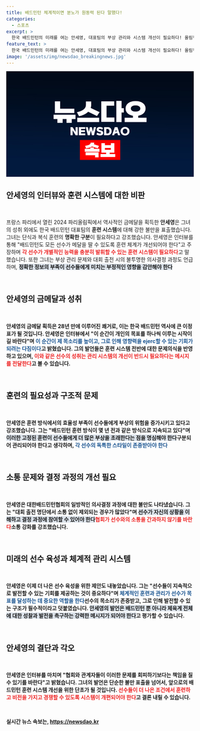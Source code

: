 ```yaml
---
title: 배드민턴 체계적이면 분노가 원동력 된다 말했다!
categories:
  - 스포츠
excerpt: >
  한국 배드민턴의 미래를 여는 안세영, 대표팀의 부상 관리와 시스템 개선이 필요하다! 올림픽 금메달리스트의 과감한 발언과 해결책 제시. 선수 육성의 새로운 패러다임을 기대해보세요!
feature_text: >
  한국 배드민턴의 미래를 여는 안세영, 대표팀의 부상 관리와 시스템 개선이 필요하다! 올림픽 금메달리스트의 과감한 발언과 해결책 제시. 선수 육성의 새로운 패러다임을 기대해보세요!
image: '/assets/img/newsdao_breakingnews.jpg'
---
```


<p><img src="/assets/img/newsdao_breakingnews.jpg" alt="bookingtag 속보" /></p>

<h2 data-ke-size="size26">안세영의 인터뷰와 훈련 시스템에 대한 비판</h2>

<p data-ke-size="size16">&nbsp;</p>

<p>프랑스 파리에서 열린 2024 파리올림픽에서 역사적인 금메달을 획득한 <b>안세영</b>은 그녀의 성취 외에도 한국 배드민턴 대표팀의 <b>훈련 시스템</b>에 대해 강한 불만을 표출했습니다. 그녀는 단식과 복식 훈련의 <b>명확한 구분</b>이 필요하다고 강조했습니다. 안세영은 인터뷰를 통해 "배드민턴도 모든 선수가 메달을 딸 수 있도록 훈련 체계가 개선되어야 한다"고 주장하며 <b><span style="color: #ee2323;">각 선수가 개별적인 능력을 충분히 발휘할 수 있는 훈련 시스템이 필요하다</span></b>고 말했습니다. 또한 그녀는 부상 관리 문제와 대회 출전 시의 불투명한 의사결정 과정도 언급하며, <b><span style="background-color: #21538527;">정확한 정보의 부족이 선수들에게 미치는 부정적인 영향을 감안해야 한다</span></b고 전했습니다.</p>

<p data-ke-size="size16">&nbsp;</p>

<h2 data-ke-size="size26">안세영의 금메달과 성취</h2>

<p data-ke-size="size16">&nbsp;</p>

<p>안세영의 금메달 획득은 28년 만에 이루어진 쾌거로, 이는 한국 배드민턴 역사에 큰 이정표가 될 것입니다. <b>안세영</b>은 인터뷰에서 "이 순간이 개인의 목표를 하나씩 이루는 시작이길 바란다"며 <b><span style="color: #1a5490;">이 순간이 제 목소리를 높이고, 그로 인해 영향력을 ejerc할 수 있는 기회가 되려는 다짐이다</span></b>고 밝혔습니다. 그의 발언들은 훈련 시스템 전반에 대한 문제의식을 반영하고 있으며, <b><span style="color: #ee2323;">이와 같은 선수의 성취는 관리 시스템의 개선이 반드시 필요하다는 메시지를 전달한다</span></b>고 볼 수 있습니다.</p>

<p data-ke-size="size16">&nbsp;</p>

<h2 data-ke-size="size26">훈련의 필요성과 구조적 문제</h2>

<p data-ke-size="size16">&nbsp;</p>

<p>안세영은 훈련 방식에서의 <b>효율성</b> 부족이 선수들에게 부상의 위험을 증가시키고 있다고 강조했습니다. 그는 "배드민턴 훈련 방식이 몇 년 전과 같은 방식으로 지속되고 있다"며 <b><span style="background-color: #21538527;">이러한 고정된 훈련이 선수들에게 더 많은 부상을 초래한다는 점을 명심해야 한다</span></b고 주장했습니다. 특히 그는 복식과 단식의 선수들이 완전히 <b>구분되어</b> 관리되어야 한다고 생각하며, <b><span style="color: #1a5490;">각 선수의 독특한 스타일이 존중받아야 한다</span></b고 강조했습니다.</p>

<p data-ke-size="size16">&nbsp;</p>

<h2 data-ke-size="size26">소통 문제와 결정 과정의 개선 필요</h2>

<p data-ke-size="size16">&nbsp;</p>

<p>안세영은 대한배드민턴협회의 <b>일방적인</b> 의사결정 과정에 대한 불만도 나타냈습니다. 그는 "대회 출전 명단에서 소통 없이 제외되는 경우가 많았다"며 <b><span style="background-color: #21538527;">선수가 자신의 상황을 이해하고 결정 과정에 참여할 수 있어야 한다</span></b고 언급했습니다. 이러한 상황에 대해 안세영은 <b><span style="color: #ee2323;">협회가 선수와의 소통을 간과하지 않기를 바란다</span></b고 말하며, 회원들과의 <b>소통 강화</b>를 강조했습니다. </p>

<p data-ke-size="size16">&nbsp;</p>

<h2 data-ke-size="size26">미래의 선수 육성과 체계적 관리 시스템</h2>

<p data-ke-size="size16">&nbsp;</p>

<p>안세영은 이제 더 나은 선수 육성을 위한 제안도 내놓았습니다. 그는 "선수들이 지속적으로 발전할 수 있는 기회를 제공하는 것이 중요하다"며 <b><span style="color: #1a5490;">체계적인 훈련과 관리가 선수가 목표를 달성하는 데 중요한 역할을 한다</span></b고 강조했습니다. 또한 그녀는 <b>선수의 목소리</b>가 존중받고, 그로 인해 발전할 수 있는 구조가 필수적이라고 덧붙였습니다. <b><span style="background-color: #21538527;">안세영의 발언은 배드민턴 뿐 아니라 체육계 전체에 대한 성찰과 발전을 촉구하는 강력한 메시지가 되어야 한다</span></b>고 평가할 수 있습니다.</p>

<p data-ke-size="size16">&nbsp;</p>

<h2 data-ke-size="size26">안세영의 결단과 각오</h2>

<p data-ke-size="size16">&nbsp;</p>

<p>안세영은 인터뷰를 마치며 "협회와 관계자들이 이러한 문제를 회피하기보다는 <b>책임</b>을 질 수 있기를 바란다"고 밝혔습니다. 그녀의 발언은 단순한 불만 표출을 넘어서, 앞으로의 배드민턴 훈련 시스템 개선을 위한 단초가 될 것입니다. <b><span style="color: #ee2323;">선수들이 더 나은 조건에서 훈련하고 비전을 가지고 경쟁할 수 있도록 시스템이 개편되어야 한다</span></b>고 결론 내릴 수 있습니다.</p>

<p data-ke-size="size16">&nbsp;</p>
실시간 뉴스 속보는, <a href="https://newsdao.kr" rel="dofollow">https://newsdao.kr</a>



